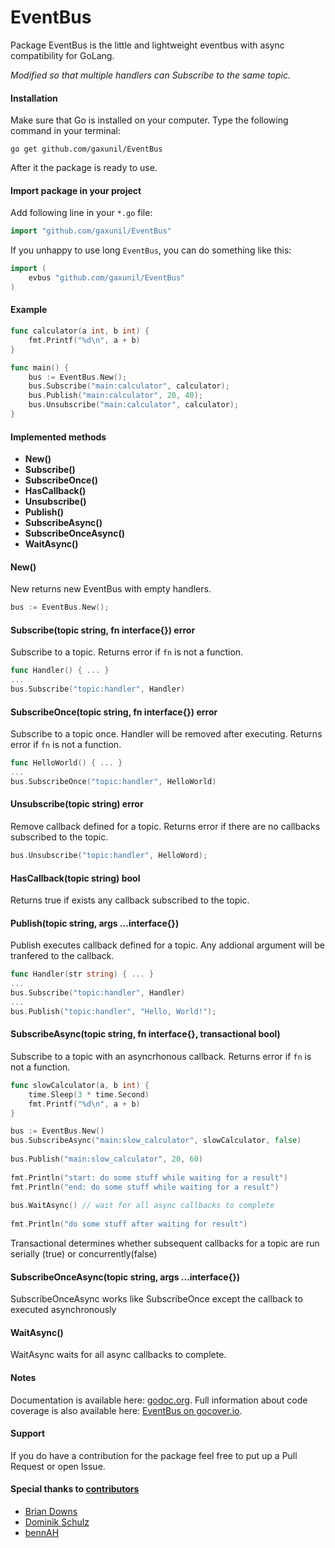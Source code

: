 EventBus
======

Package EventBus is the little and lightweight eventbus with async compatibility for GoLang.  


*Modified so that multiple handlers can Subscribe to the same topic.*  

#### Installation
Make sure that Go is installed on your computer.
Type the following command in your terminal:

	go get github.com/gaxunil/EventBus

After it the package is ready to use.

#### Import package in your project
Add following line in your `*.go` file:
```go
import "github.com/gaxunil/EventBus"
```
If you unhappy to use long `EventBus`, you can do something like this:
```go
import (
	evbus "github.com/gaxunil/EventBus"
)
```

#### Example
```go
func calculator(a int, b int) {
	fmt.Printf("%d\n", a + b)
}

func main() {
	bus := EventBus.New();
	bus.Subscribe("main:calculator", calculator);
	bus.Publish("main:calculator", 20, 40);
	bus.Unsubscribe("main:calculator", calculator);
}
```

#### Implemented methods
* **New()**
* **Subscribe()**
* **SubscribeOnce()**
* **HasCallback()**
* **Unsubscribe()**
* **Publish()**
* **SubscribeAsync()**
* **SubscribeOnceAsync()**
* **WaitAsync()**

#### New()
New returns new EventBus with empty handlers.
```go
bus := EventBus.New();
```

#### Subscribe(topic string, fn interface{}) error
Subscribe to a topic. Returns error if `fn` is not a function.
```go
func Handler() { ... }
...
bus.Subscribe("topic:handler", Handler)
```

#### SubscribeOnce(topic string, fn interface{}) error
Subscribe to a topic once. Handler will be removed after executing. Returns error if `fn` is not a function.
```go
func HelloWorld() { ... }
...
bus.SubscribeOnce("topic:handler", HelloWorld)
```

#### Unsubscribe(topic string) error
Remove callback defined for a topic. Returns error if there are no callbacks subscribed to the topic.
```go
bus.Unsubscribe("topic:handler", HelloWord);
```

#### HasCallback(topic string) bool
Returns true if exists any callback subscribed to the topic.

#### Publish(topic string, args ...interface{})
Publish executes callback defined for a topic. Any addional argument will be tranfered to the callback.
```go
func Handler(str string) { ... }
...
bus.Subscribe("topic:handler", Handler)
...
bus.Publish("topic:handler", "Hello, World!");
```

#### SubscribeAsync(topic string, fn interface{}, transactional bool)
Subscribe to a topic with an asyncrhonous callback. Returns error if `fn` is not a function.
```go
func slowCalculator(a, b int) {
	time.Sleep(3 * time.Second)
	fmt.Printf("%d\n", a + b)
}

bus := EventBus.New()
bus.SubscribeAsync("main:slow_calculator", slowCalculator, false)
	
bus.Publish("main:slow_calculator", 20, 60)
	
fmt.Println("start: do some stuff while waiting for a result")
fmt.Println("end: do some stuff while waiting for a result") 
	
bus.WaitAsync() // wait for all async callbacks to complete
	
fmt.Println("do some stuff after waiting for result") 
```
Transactional determines whether subsequent callbacks for a topic are run serially (true) or concurrently(false)

#### SubscribeOnceAsync(topic string, args ...interface{})
SubscribeOnceAsync works like SubscribeOnce except the callback to executed asynchronously

####  WaitAsync()
WaitAsync waits for all async callbacks to complete.

#### Notes
Documentation is available here: [godoc.org](https://godoc.org/github.com/gaxunil/EventBus).
Full information about code coverage is also available here: [EventBus on gocover.io](http://gocover.io/github.com/gaxunil/EventBus).

#### Support
If you do have a contribution for the package feel free to put up a Pull Request or open Issue.

#### Special thanks to [contributors](https://github.com/gaxunil/EventBus/graphs/contributors)
* [Brian Downs](https://github.com/briandowns)
* [Dominik Schulz](https://github.com/gittex)
* [bennAH](https://github.com/bennAH)
